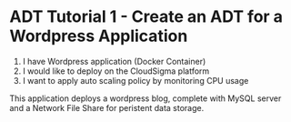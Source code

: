 # ADT Tutorial 1 - Create an ADT for a Wordpress Application

1. I have Wordpress application (Docker Container)
2. I would like to deploy on the CloudSigma platform
3. I want to apply auto scaling policy by monitoring CPU usage

This application deploys a wordpress blog, complete with MySQL server and a Network File Share for peristent data storage.

